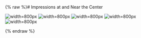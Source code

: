 {% raw %}# Impressions at and Near the Center

<img src="http://www.delph-in.net/synsem/impressions/academy.png" title="width=800px" class="external_image" alt="width=800px" />
<img src="http://www.delph-in.net/synsem/impressions/meeting.png" title="width=800px" class="external_image" alt="width=800px" />
<img src="http://www.delph-in.net/synsem/impressions/view.png" title="width=800px" class="external_image" alt="width=800px" />
<img src="http://www.delph-in.net/synsem/impressions/lobby.png" title="width=800px" class="external_image" alt="width=800px" />
<img src="http://www.delph-in.net/synsem/impressions/coffee.png" title="width=800px" class="external_image" alt="width=800px" />

<update date omitted for speed>{% endraw %}